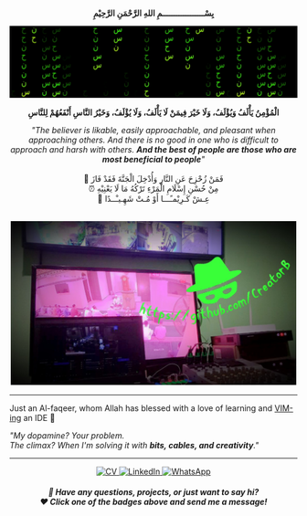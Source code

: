 <p align="center">
  <strong>بِسْــــــــــــــــــمِ اللهِ الرَّحْمَنِ الرَّحِيْمِ</strong>
</p>

<p align="center">
  <a href="https://www.youtube.com/c/HasanBasriCreatorbe" target="_blank">
    <img src="https://raw.githubusercontent.com/CreatorB/creatorb/main/creatorbe-hasanbasri-matrix.gif" alt="Hasan in Matrix" style="max-width: 100%; height: auto;" />
  </a>
</p>

<p align="center">
  <strong>الْمُؤْمِنُ يَأْلَفُ وَيُؤْلَفُ، وَلَا خَيْرَ فِيمَنْ لَا يَأْلَفُ، وَلَا يُؤْلَفُ، وَخَيْرُ النَّاسِ أَنْفَعُهُمْ لِلنَّاسِ</strong>
</p>

<p align="center">
  <em>"The believer is likable, easily approachable, and pleasant when approaching others. And there is no good in one who is difficult to approach and harsh with others. <strong>And the best of people are those who are most beneficial to people</strong>"</em><br/>
<br/> 🥅 فَمَنْ زُحْزِحَ عَنِ النَّارِ وَأُدْخِلَ الْجَنَّةَ فَقَدْ فَازَ
  <br/> ⏰ مِنْ حُسْنِ إِسْلَامِ الْمَرْءِ تَرْكُهُ مَا لَا يَعْنِيْهِ
<br/> 🌱 عِـشْ كَـرِيْمـًـــا أَوْ مُـتْ شَهِـيـْــدًا
</p>
<br/>
<div align="center">
  <img src="https://raw.githubusercontent.com/CreatorB/creatorb/main/hasan-creatorbe-cctv-obs-streaming.jpg" alt="Device" width="500" />
</div>

---

Just an Al-faqeer, whom Allah has blessed with a love of learning and [VIM-ing](https://github.com/CreatorB/vim-fast-setup) an IDE 🤘  

*"My dopamine? Your problem.*  
*The climax? When I'm solving it with **bits, cables, and creativity**."*
  
---

<p align="center">
  <a href="https://drive.google.com/drive/folders/1oveQMGdYK6KNpTYmZ5OlkjvRroiQ9Qx4" target="_blank">
    <img alt="CV" src="https://img.shields.io/badge/Curriculum%20Vitae-FFC300?style=for-the-badge" />
  </a>
  <a href="https://www.linkedin.com/in/creatorbe/" target="_blank">
    <img src="https://img.shields.io/badge/linkedin-%230077B5.svg?&style=for-the-badge&logo=linkedin&logoColor=white" alt="LinkedIn" />
  </a>
  <a href="https://wa.me/6289619060672" target="_blank">
    <img src="https://img.shields.io/badge/WhatsApp-25D366?style=for-the-badge&logo=whatsapp&logoColor=white" alt="WhatsApp" />
  </a>
</p>

<h5 align="center">
💌 Have any questions, projects, or just want to say hi?<br/>
❤️ Click one of the badges above and send me a message!
</h5>
